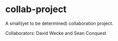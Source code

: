 # collab-project
A small(yet to be determined) collaboration project. 

Collaborators:
David Wecke and Sean Conquest